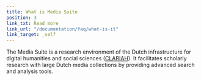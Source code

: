 ```yaml
---
title: What is Media Suite
position: 3
link_txt: Read more
link_url: "/documentation/faq/what-is-it"
link_target: _self
---
```


The Media Suite is a research environment of the Dutch infrastructure for digital humanities and social sciences ([CLARIAH](https://clariah.nl/)). It facilitates scholarly research with large Dutch media collections by providing advanced search and analysis tools.